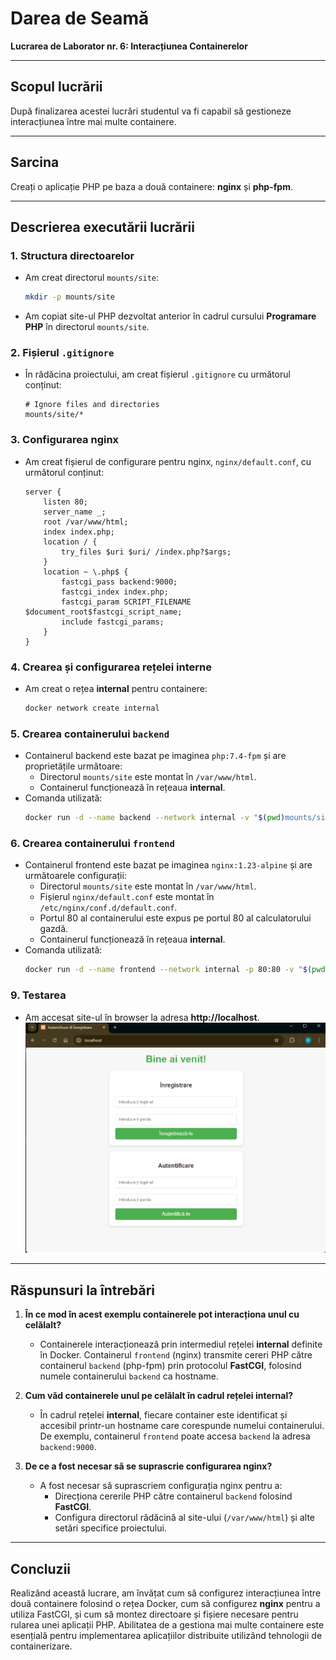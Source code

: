 
# Darea de Seamă
**Lucrarea de Laborator nr. 6: Interacțiunea Containerelor**

---

## Scopul lucrării
După finalizarea acestei lucrări studentul va fi capabil să gestioneze interacțiunea între mai multe containere.

---

## Sarcina
Creați o aplicație PHP pe baza a două containere: **nginx** și **php-fpm**.

---

## Descrierea executării lucrării

### 1. Structura directoarelor
- Am creat directorul `mounts/site`:
  ```bash
  mkdir -p mounts/site
  ```
- Am copiat site-ul PHP dezvoltat anterior în cadrul cursului **Programare PHP** în directorul `mounts/site`.

### 2. Fișierul `.gitignore`
- În rădăcina proiectului, am creat fișierul `.gitignore` cu următorul conținut:
  ```
  # Ignore files and directories
  mounts/site/*
  ```

### 3. Configurarea nginx
- Am creat fișierul de configurare pentru nginx, `nginx/default.conf`, cu următorul conținut:
  ```nginx
  server {
      listen 80;
      server_name _;
      root /var/www/html;
      index index.php;
      location / {
          try_files $uri $uri/ /index.php?$args;
      }
      location ~ \.php$ {
          fastcgi_pass backend:9000;
          fastcgi_index index.php;
          fastcgi_param SCRIPT_FILENAME $document_root$fastcgi_script_name;
          include fastcgi_params;
      }
  }
  ```

### 4. Crearea și configurarea rețelei interne
- Am creat o rețea **internal** pentru containere:
  ```bash
  docker network create internal
  ```

### 5. Crearea containerului `backend`
- Containerul backend este bazat pe imaginea `php:7.4-fpm` și are proprietățile următoare:
  - Directorul `mounts/site` este montat în `/var/www/html`.
  - Containerul funcționează în rețeaua **internal**.
- Comanda utilizată:
  ```bash
  docker run -d --name backend --network internal -v "$(pwd)mounts/site:/var/www/html" php:7.4-fpm
  ```

### 6. Crearea containerului `frontend`
- Containerul frontend este bazat pe imaginea `nginx:1.23-alpine` și are următoarele configurații:
  - Directorul `mounts/site` este montat în `/var/www/html`.
  - Fișierul `nginx/default.conf` este montat în `/etc/nginx/conf.d/default.conf`.
  - Portul 80 al containerului este expus pe portul 80 al calculatorului gazdă.
  - Containerul funcționează în rețeaua **internal**.
- Comanda utilizată:
  ```bash
  docker run -d --name frontend --network internal -p 80:80 -v "$(pwd)/mounts/site:/var/www/html" -v "$(pwd)/nginx/default.conf:/etc/nginx/conf.d/default.conf" nginx:1.23-alpine
  ```

### 9. Testarea
- Am accesat site-ul în browser la adresa **http://localhost**.
![](./images/site.png)

---

## Răspunsuri la întrebări

1. **În ce mod în acest exemplu containerele pot interacționa unul cu celălalt?**
   - Containerele interacționează prin intermediul rețelei **internal** definite în Docker. Containerul `frontend` (nginx) transmite cereri PHP către containerul `backend` (php-fpm) prin protocolul **FastCGI**, folosind numele containerului `backend` ca hostname.

2. **Cum văd containerele unul pe celălalt în cadrul rețelei internal?**
   - În cadrul rețelei **internal**, fiecare container este identificat și accesibil printr-un hostname care corespunde numelui containerului. De exemplu, containerul `frontend` poate accesa `backend` la adresa `backend:9000`.

3. **De ce a fost necesar să se suprascrie configurarea nginx?**
   - A fost necesar să suprascriem configurația nginx pentru a:
     - Direcționa cererile PHP către containerul `backend` folosind **FastCGI**.
     - Configura directorul rădăcină al site-ului (`/var/www/html`) și alte setări specifice proiectului.

---

## Concluzii
Realizând această lucrare, am învățat cum să configurez interacțiunea între două containere folosind o rețea Docker, cum să configurez **nginx** pentru a utiliza FastCGI, și cum să montez directoare și fișiere necesare pentru rularea unei aplicații PHP. Abilitatea de a gestiona mai multe containere este esențială pentru implementarea aplicațiilor distribuite utilizând tehnologii de containerizare.
